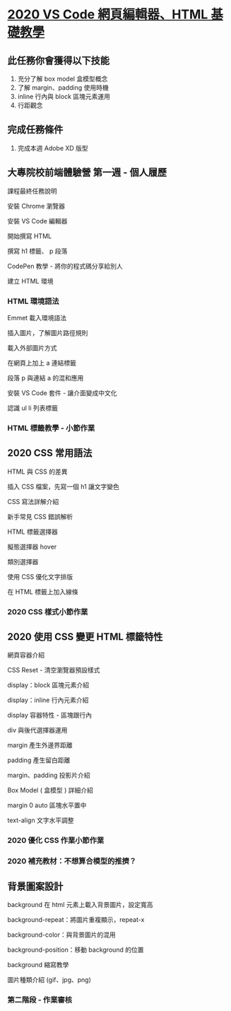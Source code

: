 # [2020 VS Code 網頁編輯器、HTML 基礎教學](https://courses.hexschool.com/p/html)

## 此任務你會獲得以下技能

1. 充分了解 box model 盒模型概念
2. 了解 margin、padding 使用時機
3. inline 行內與 block 區塊元素運用
4. 行距觀念

## 完成任務條件

1. 完成本週 Adobe XD 版型

## 大專院校前端體驗營 第一週 - 個人履歷

課程最終任務說明

安裝 Chrome 瀏覽器

安裝 VS Code 編輯器

開始撰寫 HTML

撰寫 h1 標籤、 p 段落

CodePen 教學 - 將你的程式碼分享給別人

建立 HTML 環境

### HTML 環境語法

Emmet 載入環境語法

插入圖片，了解圖片路徑規則

載入外部圖片方式

在網頁上加上 a 連結標籤

段落 p 與連結 a 的混和應用

安裝 VS Code 套件 - 讓介面變成中文化

認識 ul li 列表標籤

### HTML 標籤教學 - 小節作業

## 2020 CSS 常用語法

HTML 與 CSS 的差異

插入 CSS 檔案，先寫一個 h1 讓文字變色

CSS 寫法詳解介紹

新手常見 CSS 錯誤解析

HTML 標籤選擇器

擬態選擇器 hover

類別選擇器

使用 CSS 優化文字排版

在 HTML 標籤上加入線條

### 2020 CSS 樣式小節作業

## 2020 使用 CSS 變更 HTML 標籤特性

網頁容器介紹

CSS Reset - 清空瀏覽器預設樣式

display：block 區塊元素介紹

display：inline 行內元素介紹

display 容器特性 - 區塊跟行內

div 與後代選擇器運用

margin 產生外邊界距離

padding 產生留白距離

margin、padding 投影片介紹

Box Model ( 盒模型 ) 詳細介紹

margin 0 auto 區塊水平置中

text-align 文字水平調整

### 2020 優化 CSS 作業小節作業

### 2020 補充教材：不想算合模型的推擠？

## 背景圖案設計

background 在 html 元素上載入背景圖片，設定寬高

background-repeat：將圖片重複顯示，repeat-x

background-color：與背景圖片的混用

background-position：移動 background 的位置

background 縮寫教學

圖片種類介紹 (gif、jpg、png)

### 第二階段 - 作業審核
